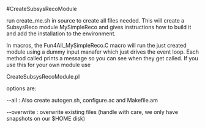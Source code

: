 #CreateSubsysRecoModule

run create_me.sh in source to create all files needed. This will create a 
SubsysReco module MySimpleReco and gives instructions how to build it and add 
the installation to the environment.

In macros, the Fun4All_MySimpleReco.C macro will run the just created module 
using a dummy input manafer which just drives the event loop. Each method 
called prints a message so you can see when they get called.
If you use this for your own module use

CreateSubsysRecoModule.pl <your module name>

options are:

  --all : Also create autogen.sh, configure.ac and Makefile.am

  --overwrite : overwrite existing files (handle with care, we only have snapshots on our $HOME disk)
